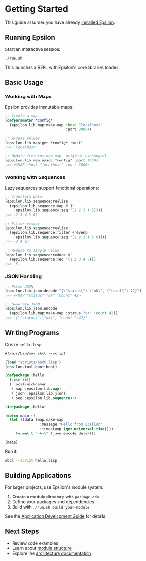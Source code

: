 # Getting Started

This guide assumes you have already [installed Epsilon](installation.md).

## Running Epsilon

Start an interactive session:

```bash
./run.sh
```

This launches a REPL with Epsilon's core libraries loaded.

## Basic Usage

### Working with Maps

Epsilon provides immutable maps:

```lisp
;; Create a map
(defparameter *config* 
  (epsilon.lib.map:make-map :host "localhost" 
                            :port 8080))

;; Access values
(epsilon.lib.map:get *config* :host)
;=> "localhost"

;; Update (returns new map, original unchanged)
(epsilon.lib.map:assoc *config* :port 3000)
;=> #<MAP :host "localhost" :port 3000>
```

### Working with Sequences

Lazy sequences support functional operations:

```lisp
;; Transform data
(epsilon.lib.sequence:realize 
  (epsilon.lib.sequence:map #'1+ 
    (epsilon.lib.sequence:seq '(1 2 3 4 5))))
;=> (2 3 4 5 6)

;; Filter values  
(epsilon.lib.sequence:realize 
  (epsilon.lib.sequence:filter #'evenp 
    (epsilon.lib.sequence:seq '(1 2 3 4 5 6))))
;=> (2 4 6)

;; Reduce to single value
(epsilon.lib.sequence:reduce #'+ 
  (epsilon.lib.sequence:seq '(1 2 3 4 5)))
;=> 15
```

### JSON Handling

```lisp
;; Parse JSON
(epsilon.lib.json:decode "{\"status\": \"ok\", \"count\": 42}")
;=> #<MAP "status" "ok" "count" 42>

;; Generate JSON
(epsilon.lib.json:encode 
  (epsilon.lib.map:make-map :status "ok" :count 42))
;=> "{\"status\":\"ok\",\"count\":42}"
```

## Writing Programs

Create `hello.lisp`:

```lisp
#!/usr/bin/env sbcl --script

(load "scripts/boot.lisp")
(epsilon.tool.boot:boot)

(defpackage :hello
  (:use :cl)
  (:local-nicknames
   (:map :epsilon.lib.map)
   (:json :epsilon.lib.json)
   (:seq :epsilon.lib.sequence)))

(in-package :hello)

(defun main ()
  (let ((data (map:make-map 
                :message "Hello from Epsilon"
                :timestamp (get-universal-time))))
    (format t "~A~%" (json:encode data))))

(main)
```

Run it:

```bash
sbcl --script hello.lisp
```

## Building Applications

For larger projects, use Epsilon's module system:

1. Create a module directory with `package.edn`
2. Define your packages and dependencies
3. Build with `./run.sh build your-module`

See the [Application Development Guide](app-development-guide.md) for details.

## Next Steps

- Review [code examples](examples.md)
- Learn about [module structure](../architecture/module-management.md)
- Explore the [architecture documentation](../architecture/)